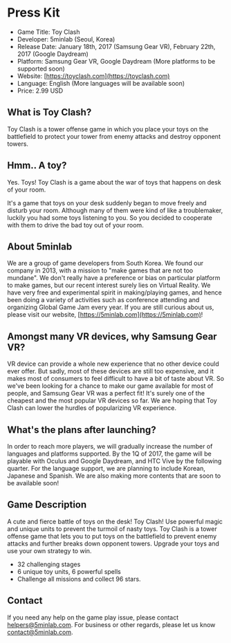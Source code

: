 # Press Kit
* Game Title: Toy Clash
* Developer: 5minlab (Seoul, Korea)
* Release Date: January 18th, 2017 (Samsung Gear VR), February 22th, 2017 (Google Daydream)
* Platform: Samsung Gear VR, Google Daydream (More platforms to be supported soon)
* Website: [https://toyclash.com](https://toyclash.com)
* Language: English (More languages ​​will be available soon)
* Price: 2.99 USD

## What is Toy Clash?
Toy Clash is a tower offense game in which you place your toys on the battlefield to protect your tower from enemy attacks and destroy opponent towers.

## Hmm.. A toy?
Yes. Toys! Toy Clash is a game about the war of toys that happens on desk of your room.

It's a game that toys on your desk suddenly began to move freely and disturb your room.
Although many of them were kind of like a troublemaker, luckily you had some toys listening to you.
So you decided to cooperate with them to drive the bad toy out of your room.

## About 5minlab
We are a group of game developers from South Korea. We found our company in 2013, with a mission to "make games that are not too mundane". We don't really have a preference or bias on particular platform to make games, but our recent interest surely lies on Virtual Reality.
We have very free and experimental spirit in making/playing games, and hence been doing a variety of activities such as conference attending and organizing Global Game Jam every year.
If you are still curious about us, please visit our website, [https://5minlab.com](https://5minlab.com)!

## Amongst many VR devices, why Samsung Gear VR?
VR device can provide a whole new experience that no other device could ever offer. But sadly, most of these devices are still too expensive, and it makes most of consumers to feel difficult to have a bit of taste about VR.
So we've been looking for a chance to make our game available for most of people, and Samsung Gear VR was a perfect fit!
It's surely one of the cheapest and the most popular VR devices so far. We are hoping that Toy Clash can lower the hurdles of popularizing VR experience.

## What's the plans after launching?
In order to reach more players, we will gradually increase the number of languages ​​and platforms supported.
By the 1Q of 2017, the game will be playable with Oculus and Google Daydream, and HTC Vive by the following quarter.
For the language support, we are planning to include Korean, Japanese and Spanish. We are also making more contents that are soon to be available soon!

## Game Description
A cute and fierce battle of toys on the desk! Toy Clash!
Use powerful magic and unique units to prevent the turmoil of nasty toys.
Toy Clash is a tower offense game that lets you to put toys on the battlefield to prevent enemy attacks and further breaks down opponent towers.
Upgrade your toys and use your own strategy to win.

* 32 challenging stages
* 6 unique toy units, 6 powerful spells
* Challenge all missions and collect 96 stars.


## Contact
If you need any help on the game play issue, please contact [helpers@5minlab.com](mailto:helpers@5minlab.com).
For business or other regards, please let us know [contact@5minlab.com](mailto:contact@5minlab.com).

